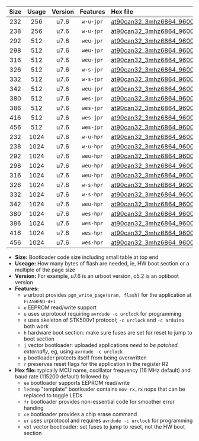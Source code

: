 |Size|Usage|Version|Features|Hex file|
|:-:|:-:|:-:|:-:|:--|
|232|256|u7.6|`w-u-jpr`|[at90can32_3mhz6864_9600bps_ur_vbl.hex](https://raw.githubusercontent.com/stefanrueger/urboot/main//at90can32_3mhz6864_9600bps_ur_vbl.hex)|
|238|256|u7.6|`w-u-jpr`|[at90can32_3mhz6864_9600bps_lednop_ur_vbl.hex](https://raw.githubusercontent.com/stefanrueger/urboot/main//at90can32_3mhz6864_9600bps_lednop_ur_vbl.hex)|
|292|512|u7.6|`weu-jpr`|[at90can32_3mhz6864_9600bps_ee_ur_vbl.hex](https://raw.githubusercontent.com/stefanrueger/urboot/main//at90can32_3mhz6864_9600bps_ee_ur_vbl.hex)|
|298|512|u7.6|`weu-jpr`|[at90can32_3mhz6864_9600bps_ee_lednop_ur_vbl.hex](https://raw.githubusercontent.com/stefanrueger/urboot/main//at90can32_3mhz6864_9600bps_ee_lednop_ur_vbl.hex)|
|316|512|u7.6|`weu-jpr`|[at90can32_3mhz6864_9600bps_ee_lednop_fr_ur_vbl.hex](https://raw.githubusercontent.com/stefanrueger/urboot/main//at90can32_3mhz6864_9600bps_ee_lednop_fr_ur_vbl.hex)|
|326|512|u7.6|`w-s-jpr`|[at90can32_3mhz6864_9600bps_vbl.hex](https://raw.githubusercontent.com/stefanrueger/urboot/main//at90can32_3mhz6864_9600bps_vbl.hex)|
|332|512|u7.6|`w-s-jpr`|[at90can32_3mhz6864_9600bps_lednop_vbl.hex](https://raw.githubusercontent.com/stefanrueger/urboot/main//at90can32_3mhz6864_9600bps_lednop_vbl.hex)|
|342|512|u7.6|`weu-jpr`|[at90can32_3mhz6864_9600bps_ee_lednop_fr_ce_ur_vbl.hex](https://raw.githubusercontent.com/stefanrueger/urboot/main//at90can32_3mhz6864_9600bps_ee_lednop_fr_ce_ur_vbl.hex)|
|380|512|u7.6|`wes-jpr`|[at90can32_3mhz6864_9600bps_ee_vbl.hex](https://raw.githubusercontent.com/stefanrueger/urboot/main//at90can32_3mhz6864_9600bps_ee_vbl.hex)|
|386|512|u7.6|`wes-jpr`|[at90can32_3mhz6864_9600bps_ee_lednop_vbl.hex](https://raw.githubusercontent.com/stefanrueger/urboot/main//at90can32_3mhz6864_9600bps_ee_lednop_vbl.hex)|
|416|512|u7.6|`wes-jpr`|[at90can32_3mhz6864_9600bps_ee_lednop_fr_vbl.hex](https://raw.githubusercontent.com/stefanrueger/urboot/main//at90can32_3mhz6864_9600bps_ee_lednop_fr_vbl.hex)|
|456|512|u7.6|`wes-jpr`|[at90can32_3mhz6864_9600bps_ee_lednop_fr_ce_vbl.hex](https://raw.githubusercontent.com/stefanrueger/urboot/main//at90can32_3mhz6864_9600bps_ee_lednop_fr_ce_vbl.hex)|
|232|1024|u7.6|`w-u-hpr`|[at90can32_3mhz6864_9600bps_ur.hex](https://raw.githubusercontent.com/stefanrueger/urboot/main//at90can32_3mhz6864_9600bps_ur.hex)|
|238|1024|u7.6|`w-u-hpr`|[at90can32_3mhz6864_9600bps_lednop_ur.hex](https://raw.githubusercontent.com/stefanrueger/urboot/main//at90can32_3mhz6864_9600bps_lednop_ur.hex)|
|292|1024|u7.6|`weu-hpr`|[at90can32_3mhz6864_9600bps_ee_ur.hex](https://raw.githubusercontent.com/stefanrueger/urboot/main//at90can32_3mhz6864_9600bps_ee_ur.hex)|
|298|1024|u7.6|`weu-hpr`|[at90can32_3mhz6864_9600bps_ee_lednop_ur.hex](https://raw.githubusercontent.com/stefanrueger/urboot/main//at90can32_3mhz6864_9600bps_ee_lednop_ur.hex)|
|316|1024|u7.6|`weu-hpr`|[at90can32_3mhz6864_9600bps_ee_lednop_fr_ur.hex](https://raw.githubusercontent.com/stefanrueger/urboot/main//at90can32_3mhz6864_9600bps_ee_lednop_fr_ur.hex)|
|326|1024|u7.6|`w-s-hpr`|[at90can32_3mhz6864_9600bps.hex](https://raw.githubusercontent.com/stefanrueger/urboot/main//at90can32_3mhz6864_9600bps.hex)|
|332|1024|u7.6|`w-s-hpr`|[at90can32_3mhz6864_9600bps_lednop.hex](https://raw.githubusercontent.com/stefanrueger/urboot/main//at90can32_3mhz6864_9600bps_lednop.hex)|
|342|1024|u7.6|`weu-hpr`|[at90can32_3mhz6864_9600bps_ee_lednop_fr_ce_ur.hex](https://raw.githubusercontent.com/stefanrueger/urboot/main//at90can32_3mhz6864_9600bps_ee_lednop_fr_ce_ur.hex)|
|380|1024|u7.6|`wes-hpr`|[at90can32_3mhz6864_9600bps_ee.hex](https://raw.githubusercontent.com/stefanrueger/urboot/main//at90can32_3mhz6864_9600bps_ee.hex)|
|386|1024|u7.6|`wes-hpr`|[at90can32_3mhz6864_9600bps_ee_lednop.hex](https://raw.githubusercontent.com/stefanrueger/urboot/main//at90can32_3mhz6864_9600bps_ee_lednop.hex)|
|416|1024|u7.6|`wes-hpr`|[at90can32_3mhz6864_9600bps_ee_lednop_fr.hex](https://raw.githubusercontent.com/stefanrueger/urboot/main//at90can32_3mhz6864_9600bps_ee_lednop_fr.hex)|
|456|1024|u7.6|`wes-hpr`|[at90can32_3mhz6864_9600bps_ee_lednop_fr_ce.hex](https://raw.githubusercontent.com/stefanrueger/urboot/main//at90can32_3mhz6864_9600bps_ee_lednop_fr_ce.hex)|

- **Size:** Bootloader code size including small table at top end
- **Useage:** How many bytes of flash are needed, ie, HW boot section or a multiple of the page size
- **Version:** For example, u7.6 is an urboot version, o5.2 is an optiboot version
- **Features:**
  + `w` urboot provides `pgm_write_page(sram, flash)` for the application at `FLASHEND-4+1`
  + `e` EEPROM read/write support
  + `u` uses urprotocol requiring `avrdude -c urclock` for programming
  + `s` uses skeleton of STK500v1 protocol; `-c urclock` and `-c arduino` both work
  + `h` hardware boot section: make sure fuses are set for reset to jump to boot section
  + `j` vector bootloader: uploaded applications *need to be patched externally*, eg, using `avrdude -c urclock`
  + `p` bootloader protects itself from being overwritten
  + `r` preserves reset flags for the application in the register R2
- **Hex file:** typically MCU name, oscillator frequency (16 MHz default) and baud rate (115200 default) followed by
  + `ee` bootloader supports EEPROM read/write
  + `lednop` "template" bootloader contains `mov rx,rx` nops that can be replaced to toggle LEDs
  + `fr` bootloader provides non-essential code for smoother error handing
  + `ce` bootloader provides a chip erase command
  + `ur` uses urprotocol and requires `avrdude -c urclock` for programming
  + `vbl` vector bootloader: set fuses to jump to reset, not the HW boot section
